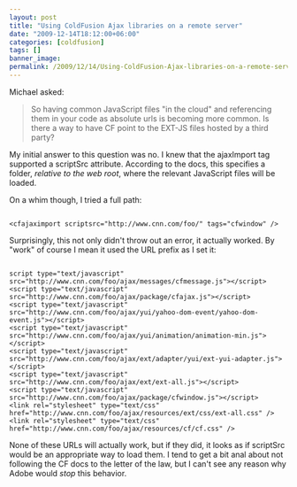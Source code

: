 ```yaml
---
layout: post
title: "Using ColdFusion Ajax libraries on a remote server"
date: "2009-12-14T18:12:00+06:00"
categories: [coldfusion]
tags: []
banner_image: 
permalink: /2009/12/14/Using-ColdFusion-Ajax-libraries-on-a-remote-server
---
```


Michael asked:

<blockquote>
<p>
So having common JavaScript files "in the cloud" and referencing them in your code as absolute urls is becoming more common. Is there a way to have CF point to the EXT-JS files hosted by a third party?
</p>
</blockquote>

My initial answer to this question was no. I knew that the ajaxImport tag supported a scriptSrc attribute. According to the docs, this specifies a folder, <i>relative to the web root</i>, where the relevant JavaScript files will be loaded. 

On a whim though, I tried a full path:

<code>
&lt;cfajaximport scriptsrc="http://www.cnn.com/foo/" tags="cfwindow" /&gt;
</code>

Surprisingly, this not only didn't throw out an error, it actually worked. By "work" of course I mean it used the URL prefix as I set it:

<code>
script type="text/javascript" src="http://www.cnn.com/foo/ajax/messages/cfmessage.js"&gt;&lt;/script&gt; 
&lt;script type="text/javascript" src="http://www.cnn.com/foo/ajax/package/cfajax.js"&gt;&lt;/script&gt; 
&lt;script type="text/javascript" src="http://www.cnn.com/foo/ajax/yui/yahoo-dom-event/yahoo-dom-event.js"&gt;&lt;/script&gt; 
&lt;script type="text/javascript" src="http://www.cnn.com/foo/ajax/yui/animation/animation-min.js"&gt;&lt;/script&gt; 
&lt;script type="text/javascript" src="http://www.cnn.com/foo/ajax/ext/adapter/yui/ext-yui-adapter.js"&gt;&lt;/script&gt; 
&lt;script type="text/javascript" src="http://www.cnn.com/foo/ajax/ext/ext-all.js"&gt;&lt;/script&gt; 
&lt;script type="text/javascript" src="http://www.cnn.com/foo/ajax/package/cfwindow.js"&gt;&lt;/script&gt; 
&lt;link rel="stylesheet" type="text/css" href="http://www.cnn.com/foo/ajax/resources/ext/css/ext-all.css" /&gt; 
&lt;link rel="stylesheet" type="text/css" href="http://www.cnn.com/foo/ajax/resources/cf/cf.css" /&gt; 
</code>

None of these URLs will actually work, but if they did, it looks as if scriptSrc would be an appropriate way to load them. I tend to get a bit anal about not following the CF docs to the letter of the law, but I can't see any reason why Adobe would <i>stop</i> this behavior.